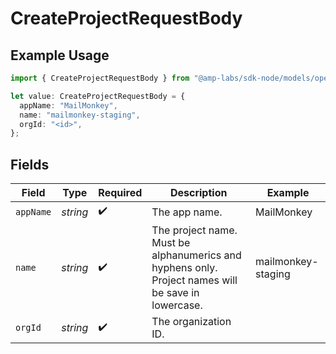 # CreateProjectRequestBody

## Example Usage

```typescript
import { CreateProjectRequestBody } from "@amp-labs/sdk-node/models/operations";

let value: CreateProjectRequestBody = {
  appName: "MailMonkey",
  name: "mailmonkey-staging",
  orgId: "<id>",
};
```

## Fields

| Field                                                                                              | Type                                                                                               | Required                                                                                           | Description                                                                                        | Example                                                                                            |
| -------------------------------------------------------------------------------------------------- | -------------------------------------------------------------------------------------------------- | -------------------------------------------------------------------------------------------------- | -------------------------------------------------------------------------------------------------- | -------------------------------------------------------------------------------------------------- |
| `appName`                                                                                          | *string*                                                                                           | :heavy_check_mark:                                                                                 | The app name.                                                                                      | MailMonkey                                                                                         |
| `name`                                                                                             | *string*                                                                                           | :heavy_check_mark:                                                                                 | The project name. Must be alphanumerics and hyphens only. Project names will be save in lowercase. | mailmonkey-staging                                                                                 |
| `orgId`                                                                                            | *string*                                                                                           | :heavy_check_mark:                                                                                 | The organization ID.                                                                               |                                                                                                    |